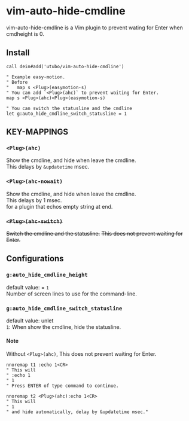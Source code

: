 # vim-auto-hide-cmdline

vim-auto-hide-cmdline is a Vim plugin to prevent wating for Enter when cmdheight is 0.

## Install
```vim
call dein#add('utubo/vim-auto-hide-cmdline')

" Example easy-motion.
" Before
"   map s <Plug>(easymotion-s)
" You can add `<Plug>(ahc)` to prevent waiting for Enter.
map s <Plug>(ahc)<Plug>(easymotion-s)

" You can switch the statusline and the cmdline
let g:auto_hide_cmdline_switch_statusline = 1
```

## KEY-MAPPINGS

### `<Plug>(ahc)`
  Show the cmdline, and hide when leave the cmdline.<br>
  This delays by `&updatetime` msec.


### `<Plug>(ahc-nowait)`
  Show the cmdline, and hide when leave the cmdline.<br>
  This delays by 1 msec.<br>
  for a plugin that echos empty string at end.

### ~~`<Plug>(ahc-switch)`~~
  ~~Switch the cmdline and the statusline.~~
  ~~This does not prevent waiting for Enter.~~

##  Configurations

### `g:auto_hide_cmdline_height`
  default value: = `1`<br>
  Number of screen lines to use for the command-line.

### `g:auto_hide_cmdline_switch_statusline`
  default value: unlet<br>
  `1`: When show the cmdline, hide the statusline.

#### Note
  Without `<Plug>(ahc)`, This does not prevent waiting for Enter.
  ```vim
  nnoremap t1 :echo 1<CR>
  " This will
  " :echo 1
  " 1
  " Press ENTER of type command to continue.

  nnoremap t2 <Plug>(ahc):echo 1<CR>
  " This will
  " 1
  " and hide automatically, delay by &updatetime msec."
  ```

